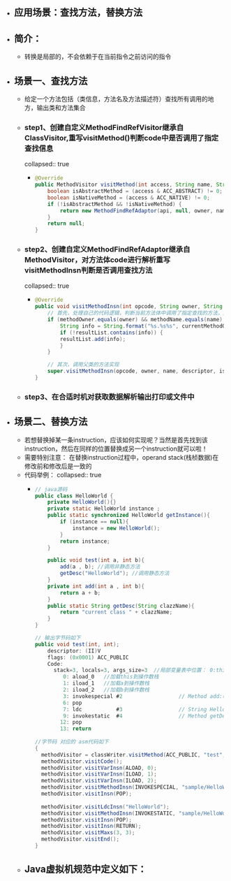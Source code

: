- ## 应用场景：查找方法，替换方法
- ## 简介：
	- 转换是局部的，不会依赖于在当前指令之前访问的指令
- ## 场景一、查找方法
	- 给定一个方法包括（类信息，方法名及方法描述符）查找所有调用的地方，输出类和方法集合
	- ### step1、创建自定义MethodFindRefVisitor继承自ClassVisitor,重写visitMethod()判断code中是否调用了指定查找信息
	  collapsed:: true
		- ```java
		  @Override
		  public MethodVisitor visitMethod(int access, String name, String descriptor, String signature, String[] exceptions) {
		      boolean isAbstractMethod = (access & ACC_ABSTRACT) != 0;
		      boolean isNativeMethod = (access & ACC_NATIVE) != 0;
		      if (!isAbstractMethod && !isNativeMethod) {
		          return new MethodFindRefAdaptor(api, null, owner, name, descriptor);
		      }
		      return null;
		  }
		  ```
	- ### step2、创建自定义MethodFindRefAdaptor继承自MethodVisitor，对方法体code进行解析重写visitMethodInsn判断是否调用查找方法
	  collapsed:: true
		- ```java
		  @Override
		  public void visitMethodInsn(int opcode, String owner, String name, String descriptor, boolean isInterface) {
		      // 首先，处理自己的代码逻辑，判断当前方法体中调用了指定查找的方法，则存储当前类和方法信息
		      if (methodOwner.equals(owner) && methodName.equals(name) && methodDesc.equals(descriptor)) {
		          String info = String.format("%s.%s%s", currentMethodOwner, currentMethodName, currentMethodDesc);
		          if (!resultList.contains(info)) {
		          resultList.add(info);
		          }
		      }
		  
		      // 其次，调用父类的方法实现
		      super.visitMethodInsn(opcode, owner, name, descriptor, isInterface);
		  }
		  ```
	- ### step3、在合适时机对获取数据解析输出打印或文件中
- ## 场景二、替换方法
	- 若想替换掉某一条instruction，应该如何实现呢？当然是首先找到该instruction，然后在同样的位置替换成另一个instruction就可以啦！
	- 需要特别注意： 在替换instruction过程中，operand stack(栈桢数据)在修改前和修改后是一致的
	- 代码举例：
	  collapsed:: true
		- ```java
		  // java源码
		  public class HelloWorld {
		      private HelloWorld(){}
		      private static HelloWorld instance ;
		      public static synchronized HelloWorld getInstance(){
		          if (instance == null){
		              instance = new HelloWorld();
		          }
		          return instance;
		      }
		  
		      public void test(int a, int b){
		          add(a , b); //调用非静态方法
		          getDesc("HelloWorld"); //调用静态方法
		      }
		      private int add(int a , int b){
		          return a + b;
		      }
		      public static String getDesc(String clazzName){
		          return "current class " + clazzName;
		      }
		  }
		  
		  // 输出字节码如下
		  public void test(int, int);
		      descriptor: (II)V
		      flags: (0x0001) ACC_PUBLIC
		      Code:
		        stack=3, locals=3, args_size=3  //局部变量表中位置： 0:this； 1:a ; 2:b
		           0: aload_0   //加载this到操作数栈
		           1: iload_1   //加载a到操作数栈
		           2: iload_2   //加载b到操作数栈
		           3: invokespecial #2                  // Method add:(II)I  调用非静态方法add
		           6: pop
		           7: ldc           #3                  // String HelloWorld
		           9: invokestatic  #4                  // Method getDesc:(Ljava/lang/String;)Ljava/lang/String;
		          12: pop
		          13: return
		          
		  //字节码 对应的 asm代码如下
		  {
		    methodVisitor = classWriter.visitMethod(ACC_PUBLIC, "test", "(II)V", null, null);
		    methodVisitor.visitCode();
		    methodVisitor.visitVarInsn(ALOAD, 0);
		    methodVisitor.visitVarInsn(ILOAD, 1);
		    methodVisitor.visitVarInsn(ILOAD, 2);
		    methodVisitor.visitMethodInsn(INVOKESPECIAL, "sample/HelloWorld", "add", "(II)I", false); //调用non-static add方法，上面三个visitVarInsn方法是方法所需参数
		    methodVisitor.visitInsn(POP);
		    
		    methodVisitor.visitLdcInsn("HelloWorld");
		    methodVisitor.visitMethodInsn(INVOKESTATIC, "sample/HelloWorld", "getDesc", "(Ljava/lang/String;)Ljava/lang/String;", false); //调用static getDesc需要一个参数
		    methodVisitor.visitInsn(POP);
		    methodVisitor.visitInsn(RETURN);
		    methodVisitor.visitMaxs(3, 3);
		    methodVisitor.visitEnd();
		  }
		  ```
	- Java虚拟机规范中定义如下：
		-